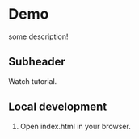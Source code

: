 # Demo

some description!

## Subheader

Watch tutorial.

## Local development

1. Open index.html in your browser.
